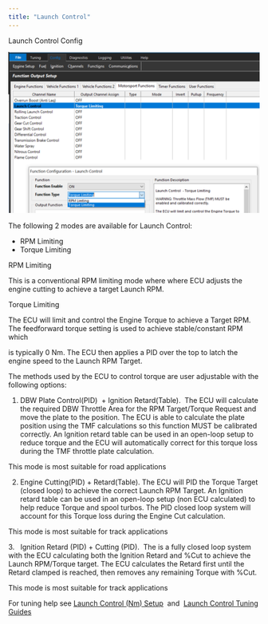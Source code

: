 ```yaml
---
title: "Launch Control"
---
```


Launch Control Config


![Image](</img/Untitled275.png>)



The following 2 modes are available for Launch Control:


* RPM Limiting
* Torque Limiting


RPM Limiting


This is a conventional RPM limiting mode where where ECU adjusts the engine cutting to achieve a target Launch RPM.


Torque Limiting


The ECU will limit and control the Engine Torque to achieve a Target RPM.&nbsp; The feedforward torque setting is used to achieve stable/constant RPM which&nbsp;

is typically 0 Nm. The ECU then applies a PID over the top to latch the engine speed to the Launch RPM Target.&nbsp;


The methods used by the ECU to control torque are user adjustable with the following options:


1. DBW Plate Control(PID)&nbsp; + Ignition Retard(Table).&nbsp; The ECU will calculate the required DBW Throttle Area for the RPM Target/Torque Request and move the plate to the position. The ECU is able to calculate the plate position using the TMF calculations so this function MUST be calibrated correctly. An Ignition retard table can be used in an open-loop setup to reduce torque and the ECU will automatically correct for this torque loss during the TMF throttle plate calculation.&nbsp;


This mode is most suitable for road applications&nbsp;


2. Engine Cutting(PID) + Retard(Table). The ECU will PID the Torque Target (closed loop) to achieve the correct Launch RPM Target. An Ignition retard table can be used in an open-loop setup (non ECU calculated) to help reduce Torque and spool turbos. The PID closed loop system will account for this Torque loss during the Engine Cut calculation.&nbsp;


This mode is most suitable for track applications&nbsp;


&#51;. &nbsp; Ignition Retard (PID) + Cutting (PID).&nbsp; The is a fully closed loop system with the ECU calculating both the Ignition Retard and %Cut to achieve the Launch RPM/Torque target. The ECU calculates the Retard first until the Retard clamped is reached, then removes any remaining Torque with %Cut.


This mode is most suitable for track applications&nbsp;


For tuning help see [Launch Control (Nm) Setup](<LaunchControlNm.md>)&nbsp; and&nbsp; [Launch Control Tuning Guides](<Newtopic476.md>)

